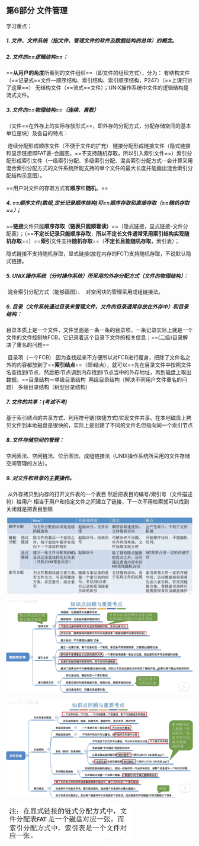 ## **第6部分**    **文件管理**

学习重点：

##### 1. 文件、文件系统（指文件、管理文件的软件及数据结构的总体）的概念。



##### 2. 文件的==逻辑结构==：

==**从用户的角度**所看到的文件组织==（即文件的组织方式），分为：
	有结构文件（==记录式==文件—顺序结构、索引结构、索引顺序结构，P247）（==上课只讲了这里==）
	无结构文件（==流式==文件）；UNIX操作系统中文件的逻辑结构是流式文件。



##### 3. 文件的==物理结构==（连续、离散）
（文件==在外存上的实际存放形式==，即外存的分配方式，分配存储空间的基本单位是块）及各自的特点：

​	连续分配形成顺序文件（不便于文件的扩充）
​	链接分配形成链接文件（隐式链接和显示链接即FAT表-会画图，==不支持随机存取，所以引入索引文件==）
​	索引分配形成索引文件（一级索引分配、多级索引分配、混合索引分配方式—会计算采用混合索引分配方式的文件系统所能支持的单个文件的最大长度并能画出混合索引分配结构示意图）。

​	==用户对文件的存取方式有**顺序**和**随机**。==



##### 4. ==顺序文件(数组,定长记录顺序结构)可==顺序存取和直接存取（==随机存取==）；

​	==**链接**文件只能**顺序存取（链表只能顺着读）**==（隐式链接，显式链接-文件分配表）；（==**不定长记录只能顺序存取**，**所以不定长文件通常采用索引结构实现随机存取**==）
​	==**索引**文件支持**随机存取**==（**不定长且能随机存取**，索引表）；

​	隐式链接不支持随机存取，显式链接(放在内存的FCT)支持随机存取，不说默认隐式链接。



##### 5. UNIX操作系统（分时操作系统）所采用的外存分配方式（文件的物理结构）：

​	混合索引分配方式（能够画图）、
​	对空闲块的管理采用成组链接法。



##### 6. 目录（文件系统通过目录来管理文件，文件的目录通常存放在外存中）和目录结构：

​	目录本质上是一个文件，文件里面是一条一条的目录项，一条记录实际上就是一个文件的文件控制块FCB，它记录着这个目录下文件的相关信息；==(二级)目录解决了重名的问题==

​	目录项（一个FCB）
​	因为查找起来不方便所以对FCB进行瘦身，把除了文件名之外的内容都放到了==**索引结点**==（即i结点），就可以==先在目录文件中按照文件名查找到i节点，然后把i节点调到内存找到i节点当中的外存地址，再到磁盘上取出数据。==
​	目录结构—单级目录结构
​	两级目录结构（解决不同用户文件重名的问题）
​	多级目录结构（树型目录结构）



##### 7. 文件的共享：(考试不考)

​	基于索引结点的共享方式、利用符号链(快捷方式)实现文件共享。在本地磁盘上拷贝文件到本地磁盘是很快的，实际上是创建了不同的文件名但指向同一个索引节点



##### 8. 文件存储空间的管理：

​	空闲表法、空闲链法、位示图法、成组链接法（UNIX操作系统所采用的文件存储空间管理的方法）。



##### 9. 对文件和目录的主要操作。

​	从外存拷贝到内存的打开文件表的一个表目
​	然后把表目的编号/索引号（文件描述符）给用户
​	相当于用户和指定文件之间建立了链接，下一次不用检索就可以找到
​	关闭就是把表目删除



![](%E6%9C%9F%E6%9C%AB%E5%A4%8D%E4%B9%A0%E6%8C%87%E5%AF%BC_%E5%85%AD_%E6%96%87%E4%BB%B6%E7%AE%A1%E7%90%86/image-20231224160552105.png)

![](%E6%9C%9F%E6%9C%AB%E5%A4%8D%E4%B9%A0%E6%8C%87%E5%AF%BC_%E5%85%AD_%E6%96%87%E4%BB%B6%E7%AE%A1%E7%90%86/image-20231224144859052.png)

![](%E6%9C%9F%E6%9C%AB%E5%A4%8D%E4%B9%A0%E6%8C%87%E5%AF%BC_%E5%85%AD_%E6%96%87%E4%BB%B6%E7%AE%A1%E7%90%86/image-20231224153354003.png)

![](%E6%9C%9F%E6%9C%AB%E5%A4%8D%E4%B9%A0%E6%8C%87%E5%AF%BC_%E5%85%AD_%E6%96%87%E4%BB%B6%E7%AE%A1%E7%90%86/image-20231224155500145.png)
